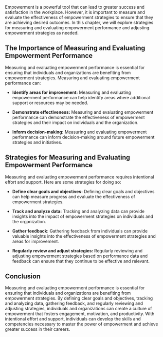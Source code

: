 
Empowerment is a powerful tool that can lead to greater success and satisfaction in the workplace. However, it is important to measure and evaluate the effectiveness of empowerment strategies to ensure that they are achieving desired outcomes. In this chapter, we will explore strategies for measuring and evaluating empowerment performance and adjusting empowerment strategies as needed.

The Importance of Measuring and Evaluating Empowerment Performance
------------------------------------------------------------------

Measuring and evaluating empowerment performance is essential for ensuring that individuals and organizations are benefiting from empowerment strategies. Measuring and evaluating empowerment performance can:

* **Identify areas for improvement:** Measuring and evaluating empowerment performance can help identify areas where additional support or resources may be needed.

* **Demonstrate effectiveness:** Measuring and evaluating empowerment performance can demonstrate the effectiveness of empowerment strategies and their impact on individuals and the organization.

* **Inform decision-making:** Measuring and evaluating empowerment performance can inform decision-making around future empowerment strategies and initiatives.

Strategies for Measuring and Evaluating Empowerment Performance
---------------------------------------------------------------

Measuring and evaluating empowerment performance requires intentional effort and support. Here are some strategies for doing so:

* **Define clear goals and objectives:** Defining clear goals and objectives can help measure progress and evaluate the effectiveness of empowerment strategies.

* **Track and analyze data:** Tracking and analyzing data can provide insights into the impact of empowerment strategies on individuals and the organization.

* **Gather feedback:** Gathering feedback from individuals can provide valuable insights into the effectiveness of empowerment strategies and areas for improvement.

* **Regularly review and adjust strategies:** Regularly reviewing and adjusting empowerment strategies based on performance data and feedback can ensure that they continue to be effective and relevant.

Conclusion
----------

Measuring and evaluating empowerment performance is essential for ensuring that individuals and organizations are benefiting from empowerment strategies. By defining clear goals and objectives, tracking and analyzing data, gathering feedback, and regularly reviewing and adjusting strategies, individuals and organizations can create a culture of empowerment that fosters engagement, motivation, and productivity. With intentional effort and support, individuals can develop the skills and competencies necessary to master the power of empowerment and achieve greater success in their careers.

